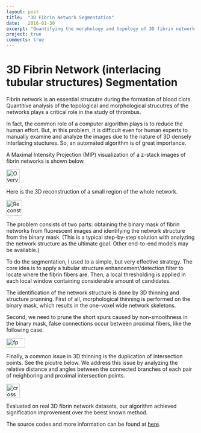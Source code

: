```yaml
---
layout: post
title:  "3D Fibrin Network Segmentation"
date:   2016-01-30
excerpt: "Quantifying the morphology and topology of 3D fibrin network is important to study thromus. I deviced a simply but effective algorithm for the segmentation of interlacing 3D tubular structures, as well as the identification and analysis of the network structure."
project: true
comments: true
---
```


# 3D Fibrin Network (interlacing tubular structures) Segmentation

Fibrin network is an essential strucutre during the formation of blood clots. Quantitive analysis of the topological and morphological strucutres of the networks plays a critical role in the study of thrombus. 

In fact, the common role of a computer algorithm plays is to reduce the human effort. But, in this problem, it is difficult even for human experts to manually examine and analyze the images due to the nature of 3D densely interlacing stuctures. So, an automated algorithm is of great importance. 

A Maximal Intensity Projection (MIP) visualization of a z-stack images of fibrin networks is shown below.

<img src="{{ site.url }}/pic/fibrin_network_overview.png" alt="Overview" height="36" width="36">

Here is the 3D reconstruction of a small region of the whole network.

<img src="{{ site.url }}/pic/fibrin_network_recon.png" alt="Reconstruction" height="42" width="42">


The problem consists of two parts: obtaining the binary mask of fibrin networks from fluorescent images and identifying the network structure from the binary mask. (This is a typical step-by-step solution with analyzing the network structure as the ultimate goal. Other end-to-end models may be available.) 

To do the segmentation, I used to a simple, but very effective strategy. The core idea is to apply a tubular structure enhancement/detection filter to locate where the fibrin fibers are. Then, a local thresholding is applied in each local window containing considerable amount of candidates.

The identification of the network structure is done by 3D thinning and structure prunning. First of all, morphological thinning is performed on the binary mask, which results in the one-voxel wide network skeletons. 

Second, we need to prune the short spurs caused by non-smoothness in the binary mask, false connections occur between proximal fibers, like the following case. 

<img src="{{ site.url }}/pic/fibrin_network_false_connection.png" alt="fp" height="25" width="50">

Finally, a common issue in 3D thinning is the duplication of intersection points. See the picutre below. We address this issue by analyzing the relative distance and angles between the connected branches of each pair of neighboring and proximal intersection points. 

<img src="{{ site.url }}/pic/fibrin_network_cross.png" alt="cross" height="36" width="36">

Evaluated on real 3D fibrin network datasets, our algorithm achieved signification improvement over the beest known method. 

The source codes and more information can be found at [here](http://www3.nd.edu/~jchen16/fiber/home.html).
